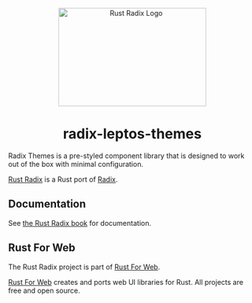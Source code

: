 <p align="center">
    <a href="../../../../logo.svg">
        <img src="../../../../logo.svg" width="300" height="200" alt="Rust Radix Logo">
    </a>
</p>

<h1 align="center">radix-leptos-themes</h1>

Radix Themes is a pre-styled component library that is designed to work out of the box with minimal configuration.

[Rust Radix](https://github.com/RustForWeb/radix) is a Rust port of [Radix](https://www.radix-ui.com/).

## Documentation

See [the Rust Radix book](https://radix.rustforweb.org/) for documentation.

## Rust For Web

The Rust Radix project is part of [Rust For Web](https://github.com/RustForWeb).

[Rust For Web](https://github.com/RustForWeb) creates and ports web UI libraries for Rust. All projects are free and open source.
